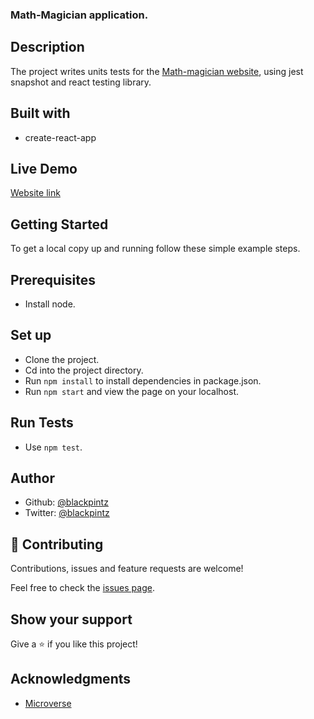 ### Math-Magician application.

## Description

The project writes units tests for the [Math-magician website](https://shielded-woodland-93921.herokuapp.com/), using jest snapshot and react testing library.


## Built with

- create-react-app

## Live Demo 

[Website link](https://shielded-woodland-93921.herokuapp.com/)

## Getting Started

To get a local copy up and running follow these simple example steps.

## Prerequisites

- Install node.

## Set up

- Clone the project.
- Cd into the project directory.
- Run ```npm install``` to install dependencies in package.json.
- Run ```npm start``` and view the page on your localhost.

## Run Tests

- Use ```npm test```.

## Author

- Github: [@blackpintz](https://github.com/blackpintz)
- Twitter: [@blackpintz](https://twitter.com/blackpintz)


## 🤝 Contributing

Contributions, issues and feature requests are welcome!

Feel free to check the [issues page](https://github.com/blackpintz/React-Calculator/issues).

## Show your support

Give a ⭐️ if you like this project!

## Acknowledgments

- [Microverse](https://www.microverse.org/)